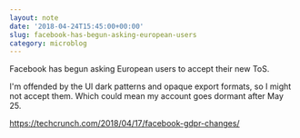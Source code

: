 ```yaml
---
layout: note
date: '2018-04-24T15:45:00+00:00'
slug: facebook-has-begun-asking-european-users
category: microblog
---
```

Facebook has begun asking European users to accept their new ToS.

I'm offended by the UI dark patterns and opaque export formats, so I might not accept them. Which could mean my account goes dormant after May 25.

https://techcrunch.com/2018/04/17/facebook-gdpr-changes/

